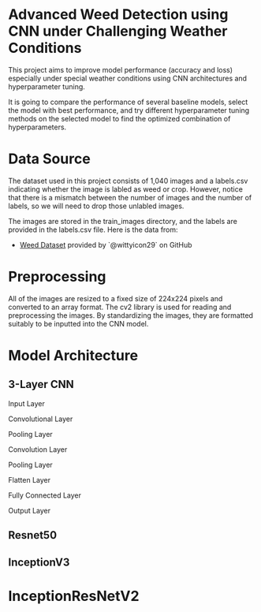 # Advanced Weed Detection using CNN under Challenging Weather Conditions

This project aims to improve model performance (accuracy and loss) especially under special weather conditions using CNN architectures and hyperparameter tuning.

It is going to compare the performance of several baseline models, select the model with best performance, and try different hyperparameter tuning methods on the selected model to find the optimized combination of hyperparameters.

# Data Source

The dataset used in this project consists of 1,040 images and a labels.csv indicating whether the image is labled as weed or crop. However, notice that there is a mismatch between the number of images and the number of labels, so we will need to drop those unlabled images.

The images are stored in the train_images directory, and the labels are provided in the labels.csv file. Here is the data from:

- [Weed Dataset]([http://images.cocodataset.org/zips/train2014.zip](https://github.com/wittyicon29/WeedWatch-Weed-Detection-using-CNN/tree/main/Dataset)) provided by `@wittyicon29` on GitHub

# Preprocessing

 All of the images are resized to a fixed size of 224x224 pixels and converted to an array format. The cv2 library is used for reading and preprocessing the images. By standardizing the images, they are formatted suitably to be inputted into the CNN model.

# Model Architecture

## 3-Layer CNN

Input Layer

Convolutional Layer

Pooling Layer

Convolution Layer

Pooling Layer

Flatten Layer

Fully Connected Layer

Output Layer

## Resnet50

## InceptionV3

 # InceptionResNetV2

 
